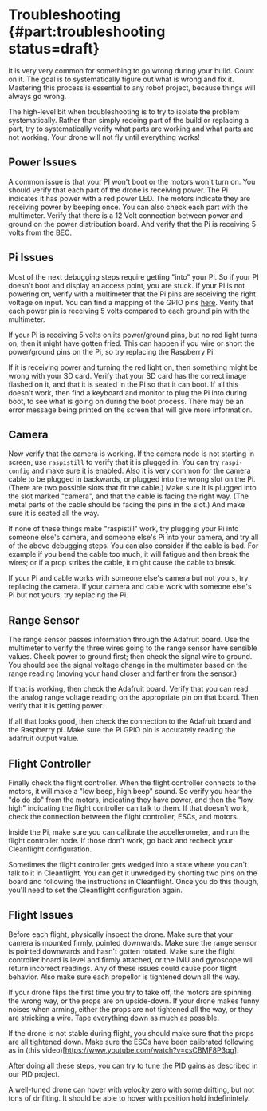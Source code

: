 # Troubleshooting {#part:troubleshooting status=draft}

It is very very common for something to go wrong during your build.
Count on it.  The goal is to systematically figure out what is wrong
and fix it.  Mastering this process is essential to any robot project,
because things will always go wrong.

The high-level bit when troubleshooting is to try to isolate the
problem systematically.  Rather than simply redoing part of the build
or replacing a part, try to systematically verify what parts are
working and what parts are not working.  Your drone will not fly until
everything works!

## Power Issues

A common issue is that your PI won't boot or the motors won't turn on.
You should verify that each part of the drone is receiving power.  The
Pi indicates it has power with a red power LED.  The motors indicate
they are receiving power by beeping once.  You can also check each
part with the multimeter.  Verify that there is a 12 Volt connection
between power and ground on the power distribution board.  And verify
that the Pi is receiving 5 volts from the BEC.  

## Pi Issues

Most of the next debugging steps require getting "into" your Pi.  So
if your PI doesn't boot and display an access point, you are stuck.
If your Pi is not powering on, verify with a multimeter that the Pi
pins are receiving the right voltage on input.  You can find a mapping
of the GPIO pins
[here](https://www.raspberrypi.org/documentation/usage/gpio/).  Verify
that each power pin is receiving 5 volts compared to each ground pin
with the multimeter.

If your Pi is receiving 5 volts on its power/ground pins, but no red
light turns on, then it might have gotten fried.  This can happen if
you wire or short the power/ground pins on the Pi, so try replacing
the Raspberry Pi.

If it is receiving power and turning the red light on, then something
might be wrong with your SD card. Verify that your SD card has the
correct image flashed on it, and that it is seated in the Pi so that
it can boot. If all this doesn't work, then find a keyboard and
monitor to plug the Pi into during boot, to see what is going on
during the boot process.  There may be an error message being printed
on the screen that will give more information.

## Camera

Now verify that the camera is working.  If the camera node is not
starting in screen, use `raspistill` to verify that it is plugged in.
You can try `raspi-config` and make sure it is enabled.  Also it is
very common for the camera cable to be plugged in backwards, or
plugged into the wrong slot on the Pi.  (There are two possible slots
that fit the cable.)  Make sure it is plugged into the slot marked
"camera", and that the cable is facing the right way. (The metal parts
of the cable should be facing the pins in the slot.)  And make sure it
is seated all the way.

If none of these things make "raspistill" work, try plugging your Pi
into someone else's camera, and someone else's Pi into your camera,
and try all of the above debugging steps.  You can also consider if
the cable is bad.  For example if you bend the cable too much, it will
fatigue and then break the wires; or if a prop strikes the cable, it
might cause the cable to break.

If your Pi and cable works with someone else's camera but not yours,
try replacing the camera.  If your camera and cable work with someone
else's Pi but not yours, try replacing the Pi.

## Range Sensor

The range sensor passes information through the Adafruit board.  Use
the multimeter to verify the three wires going to the range sensor
have sensible values.  Check power to ground first; then check the
signal wire to ground.  You should see the signal voltage change in
the multimeter based on the range reading (moving your hand closer and
farther from the sensor.)

If that is working, then check the Adafruit board.  Verify that you
can read the analog range voltage reading on the appropriate pin on
that board.  Then verify that it is getting power.

If all that looks good, then check the connection to the Adafruit
board and the Raspberry pi.  Make sure the Pi GPIO pin is accurately
reading the adafruit output value.

## Flight Controller

Finally check the flight controller.  When the flight controller
connects to the motors, it will make a "low beep, high beep" sound.
So verify you hear the "do do do" from the motors, indicating they
have power, and then the "low, high" indicating the flight controller
can talk to them. If that doesn't work, check the connection between
the flight controller, ESCs, and motors.

Inside the Pi, make sure you can calibrate the accellerometer, and run
the flight controller node.  If those don't work, go back and recheck
your Cleanflight configuration.

Sometimes the flight controller gets wedged into a state where you
can't talk to it in Cleanflight.  You can get it unwedged by shorting
two pins on the board and following the instructions in Cleanflight.
Once you do this though, you'll need to set the Cleanflight
configuration again.

## Flight Issues

Before each flight, physically inspect the drone.  Make sure that your
camera is mounted firmly, pointed downwards.  Make sure the range
sensor is pointed downwards and hasn't gotten rotated.  Make sure the
flight controller board is level and firmly attached, or the IMU and
gyroscope will return incorrect readings.  Any of these issues could
cause poor flight behavior.  Also make sure each propellor is
tightened down all the way.

If your drone flips the first time you try to take off, the motors are
spinning the wrong way, or the props are on upside-down.  If your
drone makes funny noises when arming, either the props are not
tightened all the way, or they are stricking a wire.  Tape everything
down as much as possible.

If the drone is not stable during flight, you should make sure that
the props are all tightened down.  Make sure the ESCs have been
calibrated following as in (this
video)[https://www.youtube.com/watch?v=csCBMF8P3qg].

After doing all these steps, you can try to tune the PID gains as
described in our PID project.

A well-tuned drone can hover with velocity zero with some drifting,
but not tons of drifiting.  It should be able to hover with position
hold indefinintely.

